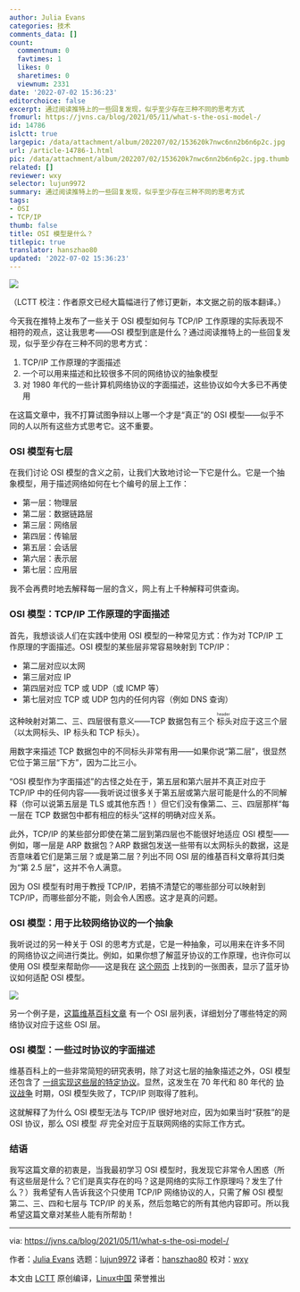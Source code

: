 ```yaml
---
author: Julia Evans
categories: 技术
comments_data: []
count:
  commentnum: 0
  favtimes: 1
  likes: 0
  sharetimes: 0
  viewnum: 2331
date: '2022-07-02 15:36:23'
editorchoice: false
excerpt: 通过阅读推特上的一些回复发现，似乎至少存在三种不同的思考方式
fromurl: https://jvns.ca/blog/2021/05/11/what-s-the-osi-model-/
id: 14786
islctt: true
largepic: /data/attachment/album/202207/02/153620k7nwc6nn2b6n6p2c.jpg
url: /article-14786-1.html
pic: /data/attachment/album/202207/02/153620k7nwc6nn2b6n6p2c.jpg.thumb.jpg
related: []
reviewer: wxy
selector: lujun9972
summary: 通过阅读推特上的一些回复发现，似乎至少存在三种不同的思考方式
tags:
- OSI
- TCP/IP
thumb: false
title: OSI 模型是什么？
titlepic: true
translator: hanszhao80
updated: '2022-07-02 15:36:23'
---
```


![](/data/attachment/album/202207/02/153620k7nwc6nn2b6n6p2c.jpg)


（LCTT 校注：作者原文已经大篇幅进行了修订更新，本文据之前的版本翻译。）


今天我在推特上发布了一些关于 OSI 模型如何与 TCP/IP 工作原理的实际表现不相符的观点，这让我思考——OSI 模型到底是什么？通过阅读推特上的一些回复发现，似乎至少存在三种不同的思考方式：


1. TCP/IP 工作原理的字面描述
2. 一个可以用来描述和比较很多不同的网络协议的抽象模型
3. 对 1980 年代的一些计算机网络协议的字面描述，这些协议如今大多已不再使用


在这篇文章中，我不打算试图争辩以上哪一个才是“真正”的 OSI 模型——似乎不同的人以所有这些方式思考它。这不重要。


### OSI 模型有七层


在我们讨论 OSI 模型的含义之前，让我们大致地讨论一下它是什么。它是一个抽象模型，用于描述网络如何在七个编号的层上工作：


* 第一层：物理层
* 第二层：数据链路层
* 第三层：网络层
* 第四层：传输层
* 第五层：会话层
* 第六层：表示层
* 第七层：应用层


我不会再费时地去解释每一层的含义，网上有上千种解释可供查询。


### OSI 模型：TCP/IP 工作原理的字面描述


首先，我想谈谈人们在实践中使用 OSI 模型的一种常见方式：作为对 TCP/IP 工作原理的字面描述。OSI 模型的某些层非常容易映射到 TCP/IP：


* 第二层对应以太网
* 第三层对应 IP
* 第四层对应 TCP 或 UDP（或 ICMP 等）
* 第七层对应 TCP 或 UDP 包内的任何内容（例如 DNS 查询）


这种映射对第二、三、四层很有意义——TCP 数据包有三个<ruby> 标头 <rt>  header </rt></ruby>对应于这三个层（以太网标头、IP 标头和 TCP 标头）。


用数字来描述 TCP 数据包中的不同标头非常有用——如果你说“第二层”，很显然它位于第三层“下方”，因为二比三小。


“OSI 模型作为字面描述”的古怪之处在于，第五层和第六层并不真正对应于 TCP/IP 中的任何内容——我听说过很多关于第五层或第六层可能是什么的不同解释（你可以说第五层是 TLS 或其他东西！）但它们没有像第二、三、四层那样“每一层在 TCP 数据包中都有相应的标头”这样的明确对应关系。


此外，TCP/IP 的某些部分即使在第二层到第四层也不能很好地适应 OSI 模型——例如，哪一层是 ARP 数据包？ARP 数据包发送一些带有以太网标头的数据，这是否意味着它们是第三层？或是第二层？列出不同 OSI 层的维基百科文章将其归类为“第 2.5 层”，这并不令人满意。


因为 OSI 模型有时用于教授 TCP/IP，若搞不清楚它的哪些部分可以映射到 TCP/IP，而哪些部分不能，则会令人困惑。这才是真的问题。


### OSI 模型：用于比较网络协议的一个抽象


我听说过的另一种关于 OSI 的思考方式是，它是一种抽象，可以用来在许多不同的网络协议之间进行类比。例如，如果你想了解蓝牙协议的工作原理，也许你可以使用 OSI 模型来帮助你——这是我在 [这个网页](https://flylib.com/books/en/4.215.1.116/1/) 上找到的一张图表，显示了蓝牙协议如何适配 OSI 模型。


![](/data/attachment/album/202207/02/153623cb6e5q68k5leyl1e.gif)


另一个例子是，[这篇维基百科文章](https://en.wikipedia.org/wiki/List_of_network_protocols_(OSI_model)) 有一个 OSI 层列表，详细划分了哪些特定的网络协议对应于这些 OSI 层。


### OSI 模型：一些过时协议的字面描述


维基百科上的一些非常简短的研究表明，除了对这七层的抽象描述之外，OSI 模型还包含了 [一组实现这些层的特定协议](https://en.wikipedia.org/wiki/OSI_protocols)。显然，这发生在 70 年代和 80 年代的 [协议战争](https://en.wikipedia.org/wiki/Protocol_Wars) 时期，OSI 模型失败了，TCP/IP 则取得了胜利。


这就解释了为什么 OSI 模型无法与 TCP/IP 很好地对应，因为如果当时“获胜”的是 OSI 协议，那么 OSI 模型 *将* 完全对应于互联网网络的实际工作方式。


### 结语


我写这篇文章的初衷是，当我最初学习 OSI 模型时，我发现它非常令人困惑（所有这些层是什么？它们是真实存在的吗？这是网络的实际工作原理吗？发生了什么？）我希望有人告诉我这个只使用 TCP/IP 网络协议的人，只需了解 OSI 模型第二、三、四和七层与 TCP/IP 的关系，然后忽略它的所有其他内容即可。所以我希望这篇文章对某些人能有所帮助！




---


via: <https://jvns.ca/blog/2021/05/11/what-s-the-osi-model-/>


作者：[Julia Evans](https://jvns.ca/) 选题：[lujun9972](https://github.com/lujun9972) 译者：[hanszhao80](https://github.com/hanszhao80) 校对：[wxy](https://github.com/wxy)


本文由 [LCTT](https://github.com/LCTT/TranslateProject) 原创编译，[Linux中国](https://linux.cn/) 荣誉推出